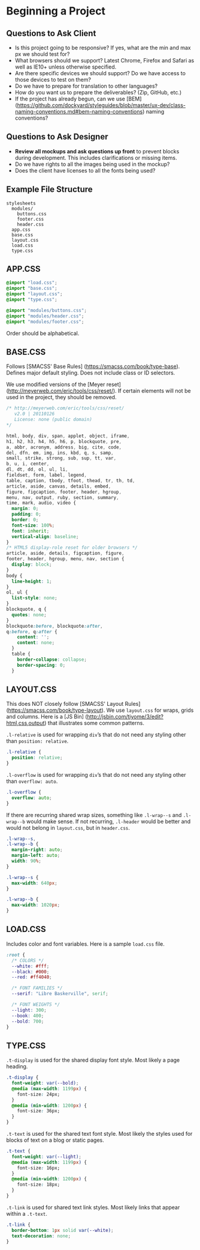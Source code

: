 # Beginning a Project

## Questions to Ask Client

* Is this project going to be responsive? If yes, what are the min and
  max px we should test for?
* What browsers should we support? Latest Chrome, Firefox and
  Safari as well as IE10+ unless otherwise specified.
* Are there specific devices we should support? Do we have access to
  those devices to test on them?
* Do we have to prepare for translation to other languages?
* How do you want us to prepare the deliverables? (Zip, GitHub, etc.)
* If the project has already begun, can we use
  [BEM]
  (https://github.com/dockyard/styleguides/blob/master/ux-dev/class-naming-conventions.md#bem-naming-conventions)
  naming conventions?

## Questions to Ask Designer

* __Review all mockups and ask questions up front__ to prevent blocks
  during development. This includes clarifications or missing items.
* Do we have rights to all the images being used in the mockup?
* Does the client have licenses to all the fonts being used?

## Example File Structure

```
stylesheets
  modules/
    buttons.css
    footer.css
    header.css
  app.css
  base.css
  layout.css
  load.css
  type.css
```

## APP.CSS

```css
@import "load.css";
@import "base.css";
@import "layout.css";
@import "type.css";

@import "modules/buttons.css";
@import "modules/header.css";
@import "modules/footer.css";
```

Order should be alphabetical.

## BASE.CSS

Follows
[SMACSS' Base Rules]
(https://smacss.com/book/type-base). Defines major default styling.
Does not include class or ID selectors.

We use modified versions of the
[Meyer reset]
(http://meyerweb.com/eric/tools/css/reset/).
If certain elements will not be used in the project, they should be removed.

```css
/* http://meyerweb.com/eric/tools/css/reset/
   v2.0 | 20110126
   License: none (public domain)
*/

html, body, div, span, applet, object, iframe,
h1, h2, h3, h4, h5, h6, p, blockquote, pre,
a, abbr, acronym, address, big, cite, code,
del, dfn, em, img, ins, kbd, q, s, samp,
small, strike, strong, sub, sup, tt, var,
b, u, i, center,
dl, dt, dd, ol, ul, li,
fieldset, form, label, legend,
table, caption, tbody, tfoot, thead, tr, th, td,
article, aside, canvas, details, embed,
figure, figcaption, footer, header, hgroup,
menu, nav, output, ruby, section, summary,
time, mark, audio, video {
  margin: 0;
  padding: 0;
  border: 0;
  font-size: 100%;
  font: inherit;
  vertical-align: baseline;
}
/* HTML5 display-role reset for older browsers */
article, aside, details, figcaption, figure,
footer, header, hgroup, menu, nav, section {
  display: block;
}
body {
  line-height: 1;
}
ol, ul {
  list-style: none;
}
blockquote, q {
  quotes: none;
}
blockquote:before, blockquote:after,
q:before, q:after {
    content: '';
    content: none;
  }
  table {
    border-collapse: collapse;
    border-spacing: 0;
  }
```

## LAYOUT.CSS

This does NOT closely follow
[SMACSS' Layout Rules]
(https://smacss.com/book/type-layout).
We use `layout.css` for wraps, grids and columns. Here is a
[JS Bin]
(http://jsbin.com/tiyome/3/edit?html,css,output) that illustrates some
common patterns.

`.l-relative` is used for wrapping `div`’s that do not need any
styling other than `position: relative`.

```css
.l-relative {
  position: relative;
}
```

`.l-overflow` is used for wrapping `div`’s that do not need any
styling other than `overflow: auto`.

```css
.l-overflow {
  overflow: auto;
}
```

If there are recurring shared wrap sizes, something like `.l-wrap--s`
and `.l-wrap--b` would make sense. If not recurring, `.l-header` would
be better and would not belong in `layout.css`, but in `header.css`.

```css
.l-wrap--s,
.l-wrap--b {
  margin-right: auto;
  margin-left: auto;
  width: 90%;
}

.l-wrap--s {
  max-width: 640px;
}

.l-wrap--b {
  max-width: 1020px;
}
```

## LOAD.CSS

Includes color and font variables. Here is a sample `load.css` file.

```css
:root {
  /* COLORS */
  --white: #fff;
  --black: #000;
  --red: #ff4040;

  /* FONT FAMILIES */
  --serif: "Libre Baskerville", serif;

  /* FONT WEIGHTS */
  --light: 300;
  --book: 400;
  --bold: 700;
}
```

## TYPE.CSS

`.t-display` is used for the shared display font style. Most likely a
page heading.

```css
.t-display {
  font-weight: var(--bold);
  @media (max-width: 1199px) {
    font-size: 24px;
  }
  @media (min-width: 1200px) {
    font-size: 36px;
  }
}
```

`.t-text` is used for the shared text font style. Most likely the styles
used for blocks of text on a blog or static pages.

```css
.t-text {
  font-weight: var(--light);
  @media (max-width: 1199px) {
    font-size: 16px;
  }
  @media (min-width: 1200px) {
    font-size: 18px;
  }
}
```

`.t-link` is used for shared text link styles. Most likely links that
appear within a `.t-text`.

```css
.t-link {
  border-bottom: 1px solid var(--white);
  text-decoration: none;
}
```
